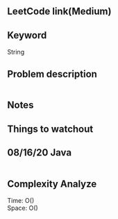 ## LeetCode link(Medium)


## Keyword
String

## Problem description
```

```



## Notes


## Things to watchout

## 08/16/20 Java

```java


```
## Complexity Analyze
Time: O()       \
Space: O()